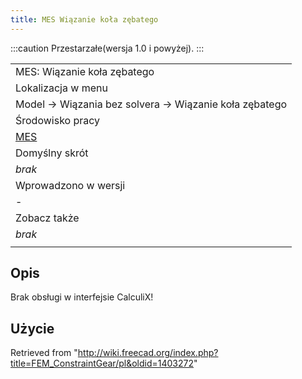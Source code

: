 ```yaml
---
title: MES Wiązanie koła zębatego
---
```


:::caution
Przestarzałe(wersja 1.0 i powyżej).
:::

|                                                       |
| ----------------------------------------------------- |
| MES: Wiązanie koła zębatego                           |
| Lokalizacja w menu                                    |
| Model → Wiązania bez solvera → Wiązanie koła zębatego |
| Środowisko pracy                                      |
| [MES](/FEM_Workbench/pl "FEM Workbench/pl")           |
| Domyślny skrót                                        |
| _brak_                                                |
| Wprowadzono w wersji                                  |
| -                                                     |
| Zobacz także                                          |
| _brak_                                                |
|                                                       |

## Opis

Brak obsługi w interfejsie CalculiX!

## Użycie

Retrieved from "<http://wiki.freecad.org/index.php?title=FEM_ConstraintGear/pl&oldid=1403272>"
